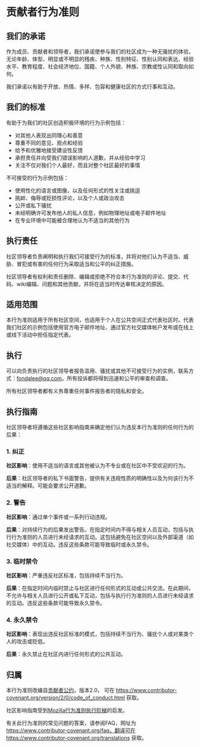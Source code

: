 # 贡献者行为准则

## 我们的承诺

作为成员、贡献者和领导者，我们承诺使参与我们的社区成为一种无骚扰的体验，无论年龄、体型、明显或不明显的残疾、种族、性别特征、性别认同和表达、经验水平、教育程度、社会经济地位、国籍、个人外貌、种族、宗教或性认同和取向如何。

我们承诺以有助于开放、热情、多样、包容和健康社区的方式行事和互动。

## 我们的标准

有助于为我们的社区创造积极环境的行为示例包括：

* 对其他人表现出同理心和善意
* 尊重不同的意见、观点和经验
* 给予和优雅地接受建设性反馈
* 承担责任并向受我们错误影响的人道歉，并从经验中学习
* 关注不仅对我们个人最好，而且对整个社区最好的事情

不可接受的行为示例包括：

* 使用性化的语言或图像，以及任何形式的性关注或挑逗
* 挑衅、侮辱或贬损性评论，以及个人或政治攻击
* 公开或私下骚扰
* 未经明确许可发布他人的私人信息，例如物理地址或电子邮件地址
* 在专业环境中可能被合理地认为不适当的其他行为

## 执行责任

社区领导者负责阐明和执行我们可接受行为的标准，并将对他们认为不适当、威胁、冒犯或有害的任何行为采取适当和公平的纠正措施。

社区领导者有权利和责任删除、编辑或拒绝不符合本行为准则的评论、提交、代码、wiki编辑、问题和其他贡献，并将在适当时传达审核决定的原因。

## 适用范围

本行为准则适用于所有社区空间，也适用于个人在公共空间正式代表社区时。代表我们社区的示例包括使用官方电子邮件地址、通过官方社交媒体帐户发布或在线上或线下活动中担任指定代表。

## 执行

可以向负责执行的社区领导者报告滥用、骚扰或其他不可接受行为的实例，联系方式：[fondalee@qq.com](mailto:fondalee@qq.com)。所有投诉都将得到迅速和公平的审查和调查。

所有社区领导者都有义务尊重任何事件报告者的隐私和安全。

## 执行指南

社区领导者将遵循这些社区影响指南来确定他们认为违反本行为准则的任何行为的后果：

### 1. 纠正

**社区影响**：使用不适当的语言或其他被认为不专业或在社区中不受欢迎的行为。

**后果**：社区领导者的私下书面警告，提供有关违规性质的明确性以及为何该行为不适当的解释。可能会要求公开道歉。

### 2. 警告

**社区影响**：通过单个事件或一系列行动违规。

**后果**：对持续行为的后果发出警告。在指定时间内不得与相关人员互动，包括与执行行为准则的人员进行未经请求的互动。这包括避免在社区空间以及外部渠道（如社交媒体）中的互动。违反这些条款可能导致临时或永久禁令。

### 3. 临时禁令

**社区影响**：严重违反社区标准，包括持续不当行为。

**后果**：在指定时间内临时禁止与社区进行任何形式的互动或公共交流。在此期间，不允许与相关人员进行公开或私下互动，包括与执行行为准则的人员进行未经请求的互动。违反这些条款可能导致永久禁令。

### 4. 永久禁令

**社区影响**：表现出违反社区标准的模式，包括持续不当行为、骚扰个人或对某类个人的攻击或贬低。

**后果**：永久禁止在社区内进行任何形式的公共互动。

## 归属

本行为准则改编自[贡献者公约][homepage]，版本2.0，
可在 https://www.contributor-covenant.org/version/2/0/code_of_conduct.html 获取。

社区影响指南受到[Mozilla行为准则执行阶梯](https://github.com/mozilla/diversity)的启发。

[homepage]: https://www.contributor-covenant.org

有关此行为准则的常见问题的答案，请参阅FAQ，网址为
https://www.contributor-covenant.org/faq。翻译可在
https://www.contributor-covenant.org/translations 获取。
